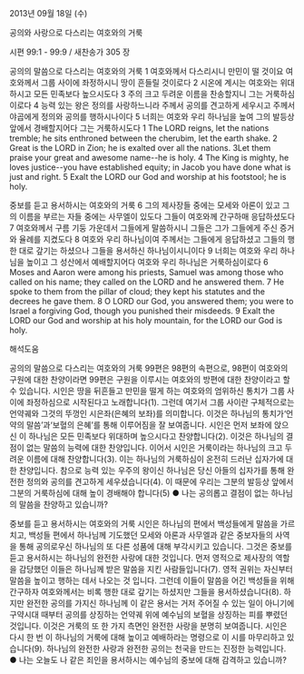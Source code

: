 2013년 09월 18일 (수)

공의와 사랑으로 다스리는 여호와의 거룩



시편 99:1 - 99:9 / 새찬송가 305 장


공의의 말씀으로 다스리는 여호와의 거룩
1 여호와께서 다스리시니 만민이 떨 것이요 여호와께서 그룹 사이에 좌정하시니 땅이 흔들릴 것이로다 2 시온에 계시는 여호와는 위대하시고 모든 민족보다 높으시도다 3 주의 크고 두려운 이름을 찬송할지니 그는 거룩하심이로다 4 능력 있는 왕은 정의를 사랑하느니라 주께서 공의를 견고하게 세우시고 주께서 야곱에게 정의와 공의를 행하시나이다 5 너희는 여호와 우리 하나님을 높여 그의 발등상 앞에서 경배할지어다 그는 거룩하시도다
1 The LORD reigns, let the nations tremble; he sits enthroned between the cherubim, let the earth shake. 2 Great is the LORD in Zion; he is exalted over all the nations. 3Let them praise your great and awesome name--he is holy. 4 The King is mighty, he loves justice--you have established equity; in Jacob you have done what is just and right. 5 Exalt the LORD our God and worship at his footstool; he is holy.

중보를 듣고 용서하시는 여호와의 거룩
6 그의 제사장들 중에는 모세와 아론이 있고 그의 이름을 부르는 자들 중에는 사무엘이 있도다 그들이 여호와께 간구하매 응답하셨도다 7 여호와께서 구름 기둥 가운데서 그들에게 말씀하시니 그들은 그가 그들에게 주신 증거와 율례를 지켰도다 8 여호와 우리 하나님이여 주께서는 그들에게 응답하셨고 그들의 행한 대로 갚기는 하셨으나 그들을 용서하신 하나님이시니이다 9 너희는 여호와 우리 하나님을 높이고 그 성산에서 예배할지어다 여호와 우리 하나님은 거룩하심이로다
6 Moses and Aaron were among his priests, Samuel was among those who called on his name; they called on the LORD and he answered them. 7 He spoke to them from the pillar of cloud; they kept his statutes and the decrees he gave them. 8 O LORD our God, you answered them; you were to Israel a forgiving God, though you punished their misdeeds. 9 Exalt the LORD our God and worship at his holy mountain, for the LORD our God is holy.

해석도움





공의의 말씀으로 다스리는 여호와의 거룩 
99편은 98편의 속편으로, 98편이 여호와의 구원에 대한 찬양이라면 99편은 구원을 이루시는 여호와의 방편에 대한 찬양이라고 할 수 있습니다. 시인은 땅을 뒤흔들고 만민을 떨게 하는 여호와의 엄위하신 통치가 그룹 사이에 좌정하심으로 시작된다고 노래합니다(1). 그런데 여기서 그룹 사이란 구체적으로는 언약궤와 그것의 뚜껑인 시은좌(은혜의 보좌)를 의미합니다. 이것은 하나님의 통치가‘언약의 말씀’과‘보혈의 은혜’를 통해 이루어짐을 잘 보여줍니다. 시인은 먼저 보좌에 앉으신 이 하나님은 모든 민족보다 위대하며 높으시다고 찬양합니다(2). 이것은 하나님의 결점이 없는 말씀의 능력에 대한 찬양입니다. 이어서 시인은 거룩이라는 하나님의 크고 두려운 이름에 대해 찬양합니다(3). 이는 하나님의 거룩하심이 온전히 드러난 십자가에 대한 찬양입니다. 참으로 능력 있는 우주의 왕이신 하나님은 당신 아들의 십자가를 통해 완전한 정의와 공의를 견고하게 세우셨습니다(4). 이 때문에 우리는 그분의 발등상 앞에서 그분의 거룩하심에 대해 높이 경배해야 합니다(5)
● 나는 공의롭고 결점이 없는 하나님의 말씀을 찬양하고 있습니까?

중보를 듣고 용서하시는 여호와의 거룩 
시인은 하나님의 편에서 백성들에게 말씀을 가르치고, 백성들 편에서 하나님께 기도했던 모세와 아론과 사무엘과 같은 중보자들의 사역을 통해 공의로우신 하나님의 또 다른 성품에 대해 부각시키고 있습니다. 그것은 중보를 듣고 용서하시는 하나님의 완전한 사랑에 대한 것입니다. 먼저 영적으로 제사장의 역할을 감당했던 이들은 하나님께 받은 말씀을 지킨 사람들입니다(7). 영적 권위는 자신부터 말씀을 높이고 행하는 데서 나오는 것 입니다. 그런데 이들이 말씀을 어긴 백성들을 위해 간구하자 여호와께서는 비록 행한 대로 갚기는 하셨지만 그들을 용서하셨습니다(8). 하지만 완전한 공의를 가지신 하나님께 이 같은 용서는 거저 주어질 수 있는 일이 아니기에 구약시대 때부터 공의를 상징하는 언약궤 위에 예수님의 보혈을 상징하는 피를 뿌렸던 것입니다. 이것은 거룩의 또 한 가지 측면인 완전한 사랑을 분명히 보여줍니다. 시인은 다시 한 번 이 하나님의 거룩에 대해 높이고 예배하라는 명령으로 이 시를 마무리하고 있습니다(9). 하나님의 완전한 사랑과 완전한 공의는 천국을 만드는 진정한 능력입니다.
● 나는 오늘도 나 같은 죄인을 용서하시는 예수님의 중보에 대해 감격하고 있습니까?